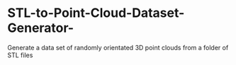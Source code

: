 # STL-to-Point-Cloud-Dataset-Generator-
Generate a data set of randomly orientated 3D point clouds from a folder of STL files 
